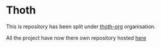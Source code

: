# Thoth

This is repository has been split under [thoth-org](https://github.com/thoth-org/) organisation.

All the project have now there own repository hosted [here](https://github.com/thoth-org/)
